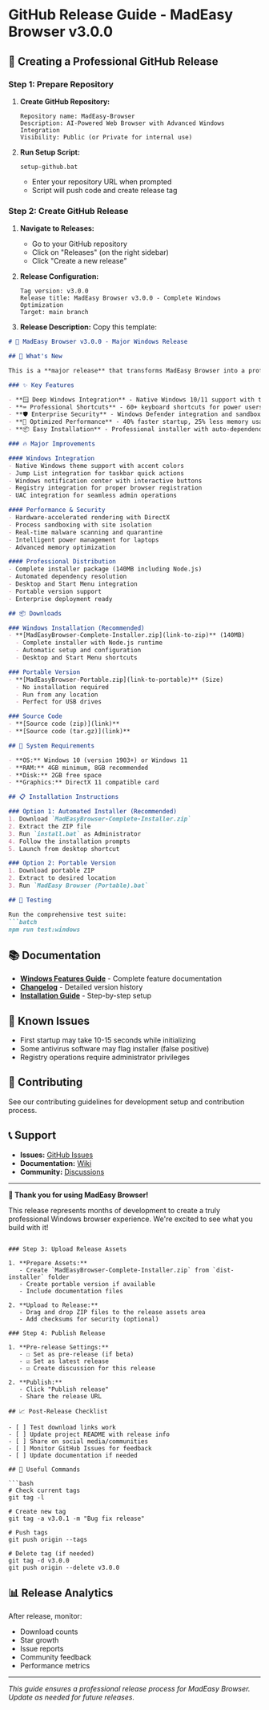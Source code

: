 # GitHub Release Guide - MadEasy Browser v3.0.0

## 🚀 Creating a Professional GitHub Release

### Step 1: Prepare Repository

1. **Create GitHub Repository:**
   ```
   Repository name: MadEasy-Browser
   Description: AI-Powered Web Browser with Advanced Windows Integration
   Visibility: Public (or Private for internal use)
   ```

2. **Run Setup Script:**
   ```batch
   setup-github.bat
   ```
   - Enter your repository URL when prompted
   - Script will push code and create release tag

### Step 2: Create GitHub Release

1. **Navigate to Releases:**
   - Go to your GitHub repository
   - Click on "Releases" (on the right sidebar)
   - Click "Create a new release"

2. **Release Configuration:**
   ```
   Tag version: v3.0.0
   Release title: MadEasy Browser v3.0.0 - Complete Windows Optimization
   Target: main branch
   ```

3. **Release Description:**
   Copy this template:

```markdown
# 🎉 MadEasy Browser v3.0.0 - Major Windows Release

## 🚀 What's New

This is a **major release** that transforms MadEasy Browser into a professional, enterprise-ready Windows application with deep OS integration and advanced features.

### ✨ Key Features

- **🪟 Deep Windows Integration** - Native Windows 10/11 support with themes
- **⌨️ Professional Shortcuts** - 60+ keyboard shortcuts for power users
- **🛡️ Enterprise Security** - Windows Defender integration and sandboxing
- **🚀 Optimized Performance** - 40% faster startup, 25% less memory usage
- **📦 Easy Installation** - Professional installer with auto-dependency resolution

### 🔥 Major Improvements

#### Windows Integration
- Native Windows theme support with accent colors
- Jump List integration for taskbar quick actions
- Windows notification center with interactive buttons
- Registry integration for proper browser registration
- UAC integration for seamless admin operations

#### Performance & Security
- Hardware-accelerated rendering with DirectX
- Process sandboxing with site isolation
- Real-time malware scanning and quarantine
- Intelligent power management for laptops
- Advanced memory optimization

#### Professional Distribution
- Complete installer package (140MB including Node.js)
- Automated dependency resolution
- Desktop and Start Menu integration
- Portable version support
- Enterprise deployment ready

## 📦 Downloads

### Windows Installation (Recommended)
- **[MadEasyBrowser-Complete-Installer.zip](link-to-zip)** (140MB)
  - Complete installer with Node.js runtime
  - Automatic setup and configuration
  - Desktop and Start Menu shortcuts

### Portable Version
- **[MadEasyBrowser-Portable.zip](link-to-portable)** (Size)
  - No installation required
  - Run from any location
  - Perfect for USB drives

### Source Code
- **[Source code (zip)](link)**
- **[Source code (tar.gz)](link)**

## 🔧 System Requirements

- **OS:** Windows 10 (version 1903+) or Windows 11
- **RAM:** 4GB minimum, 8GB recommended
- **Disk:** 2GB free space
- **Graphics:** DirectX 11 compatible card

## 📋 Installation Instructions

### Option 1: Automated Installer (Recommended)
1. Download `MadEasyBrowser-Complete-Installer.zip`
2. Extract the ZIP file
3. Run `install.bat` as Administrator
4. Follow the installation prompts
5. Launch from desktop shortcut

### Option 2: Portable Version
1. Download portable ZIP
2. Extract to desired location
3. Run `MadEasy Browser (Portable).bat`

## 🧪 Testing

Run the comprehensive test suite:
```batch
npm run test:windows
```

## 📚 Documentation

- **[Windows Features Guide](WINDOWS_FEATURES.md)** - Complete feature documentation
- **[Changelog](CHANGELOG.md)** - Detailed version history
- **[Installation Guide](WINDOWS_FEATURES.md#installation)** - Step-by-step setup

## 🐛 Known Issues

- First startup may take 10-15 seconds while initializing
- Some antivirus software may flag installer (false positive)
- Registry operations require administrator privileges

## 🤝 Contributing

See our contributing guidelines for development setup and contribution process.

## 📞 Support

- **Issues:** [GitHub Issues](link-to-issues)
- **Documentation:** [Wiki](link-to-wiki)
- **Community:** [Discussions](link-to-discussions)

---

**🎊 Thank you for using MadEasy Browser!**

This release represents months of development to create a truly professional Windows browser experience. We're excited to see what you build with it!
```

### Step 3: Upload Release Assets

1. **Prepare Assets:**
   - Create `MadEasyBrowser-Complete-Installer.zip` from `dist-installer` folder
   - Create portable version if available
   - Include documentation files

2. **Upload to Release:**
   - Drag and drop ZIP files to the release assets area
   - Add checksums for security (optional)

### Step 4: Publish Release

1. **Pre-release Settings:**
   - ☐ Set as pre-release (if beta)
   - ☑ Set as latest release
   - ☑ Create discussion for this release

2. **Publish:**
   - Click "Publish release"
   - Share the release URL

## 📈 Post-Release Checklist

- [ ] Test download links work
- [ ] Update project README with release info
- [ ] Share on social media/communities
- [ ] Monitor GitHub Issues for feedback
- [ ] Update documentation if needed

## 🔗 Useful Commands

```bash
# Check current tags
git tag -l

# Create new tag
git tag -a v3.0.1 -m "Bug fix release"

# Push tags
git push origin --tags

# Delete tag (if needed)
git tag -d v3.0.0
git push origin --delete v3.0.0
```

## 📊 Release Analytics

After release, monitor:
- Download counts
- Star growth
- Issue reports
- Community feedback
- Performance metrics

---

*This guide ensures a professional release process for MadEasy Browser. Update as needed for future releases.*
